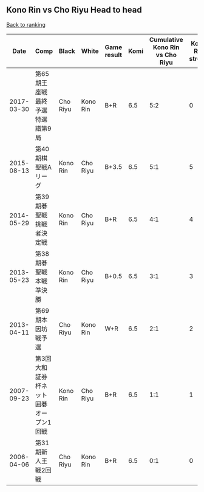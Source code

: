 ## Kono Rin vs Cho Riyu Head to head

[Back to ranking](../../index.md)




| **Date** | **Comp** | **Black** | **White** | **Game result** | **Komi** | **Cumulative Kono Rin vs Cho Riyu** | **Kono Rin streak** | **Cho Riyu streak** | 
| --- | --- | --- | --- | --- | --- | --- | --- | --- |
| 2017-03-30 | 第65期王座戦　最終予選特選譜第9局 | Cho Riyu | Kono Rin | B+R | 6.5 | 5:2 | 0 | 1 | 
| 2015-08-13 | 第40期棋聖戦Aリーグ | Kono Rin | Cho Riyu | B+3.5 | 6.5 | 5:1 | 5 | 0 | 
| 2014-05-29 | 第39期碁聖戦挑戦者決定戦 | Kono Rin | Cho Riyu | B+R | 6.5 | 4:1 | 4 | 0 | 
| 2013-05-23 | 第38期碁聖戦本戦準決勝 | Kono Rin | Cho Riyu | B+0.5 | 6.5 | 3:1 | 3 | 0 | 
| 2013-04-11 | 第69期本因坊戦予選 | Cho Riyu | Kono Rin | W+R | 6.5 | 2:1 | 2 | 0 | 
| 2007-09-23 | 第3回大和証券杯ネット囲碁オープン1回戦 | Kono Rin | Cho Riyu | B+R | 6.5 | 1:1 | 1 | 0 | 
| 2006-04-06 | 第31期新人王戦2回戦 | Cho Riyu | Kono Rin | B+R | 6.5 | 0:1 | 0 | 1 |




